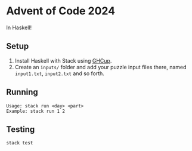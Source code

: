 # Advent of Code 2024

In Haskell!

## Setup

1. Install Haskell with Stack using [GHCup](https://www.haskell.org/ghcup/).
2. Create an `inputs/` folder and add your puzzle input files there, named `input1.txt`, `input2.txt` and so forth.

## Running

```
Usage: stack run <day> <part>
Example: stack run 1 2
```

## Testing

`stack test`